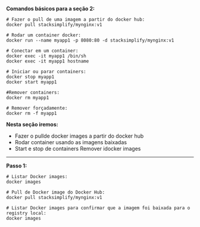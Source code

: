 **Comandos básicos para a seção 2:**
```
# Fazer o pull de uma imagem a partir do docker hub:
docker pull stacksimplify/mynginx:v1 

# Rodar um container docker:
docker run --name myapp1 -p 8080:80 -d stacksimplify/mynginx:v1

# Conectar em um container:
docker exec -it myapp1 /bin/sh
docker exec -it myapp1 hostname

# Iniciar ou parar containers:
docker stop myapp1
docker start myapp1

#Remover containers:
docker rm myapp1

# Remover forçadamente:
docker rm -f myapp1
```

**Nesta seção iremos:**
- Fazer o pullde docker images a partir do docker hub
- Rodar container usando as imagens baixadas
- Start e stop de containers
Remover idocker images

---

**Passo 1:**

```
# Listar Docker images: 
docker images

# Pull de Docker image do Docker Hub:
docker pull stacksimplify/mynginx:v1

# Listar Docker images para confirmar que a imagem foi baixada para o registry local:
docker images
```